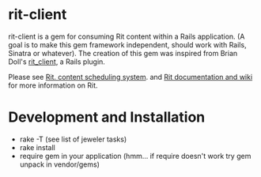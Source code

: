 rit-client
==========

rit-client is a gem for consuming Rit content within a Rails application. (A goal is to make this gem framework independent, should work with Rails, Sinatra or whatever).
The creation of this gem was inspired from Brian Doll's [rit\_client](http://github.com/briandoll/rit_client), a Rails plugin.

Please see [Rit. content scheduling system](http://github.com/briandoll/Rit/). and [Rit documentation and wiki](http://github.com/briandoll/Rit/) for more information on Rit.

Development and Installation
============================

  * rake -T (see list of jeweler tasks)
  * rake install
  * require gem in your application (hmm... if require doesn't work try gem unpack in vendor/gems)